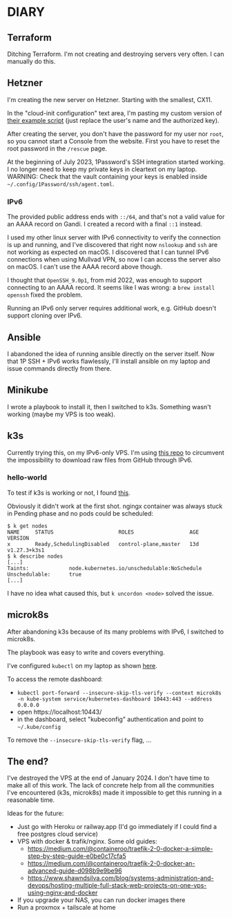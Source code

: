 # DIARY

## Terraform

Ditching Terraform. I'm not creating and destroying servers very often. I can manually do this.

## Hetzner

I'm creating the new server on Hetzner. Starting with the smallest, CX11.

In the "cloud-init configuration" text area, I'm pasting my custom version of [their example script][cloud-init] (just replace the user's name and the authorized key).

After creating the server, you don't have the password for my user nor `root`, so you cannot start a Console from the website.
First you have to reset the root password in the `/rescue` page.

At the beginning of July 2023, 1Password's SSH integration started working.
I no longer need to keep my private keys in cleartext on my laptop.
WARNING: Check that the vault containing your keys is enabled inside `~/.config/1Password/ssh/agent.toml`.

### IPv6

The provided public address ends with `::/64`, and that's not a valid value for an AAAA record on Gandi.
I created a record with a final `::1` instead.

I used my other linux server with IPv6 connectivity to verify the connection is up and running, and I've discovered that right now `nslookup` and `ssh` are not working as expected on macOS.
I discovered that I can tunnel IPv6 connections when using Mullvad VPN, so now I can access the server also on macOS. I can't use the AAAA record above though.

I thought that `OpenSSH_9.0p1`, from mid 2022, was enough to support connecting to an AAAA record. It seems like I was wrong: a `brew install openssh` fixed the problem.

Running an IPv6 only server requires additional work, e.g. GitHub doesn't support cloning over IPv6.

## Ansible

I abandoned the idea of running ansible directly on the server itself.
Now that 1P SSH + IPv6 works flawlessly, I'll install ansible on my laptop and issue commands directly from there.

## Minikube

I wrote a playbook to install it, then I switched to k3s. Something wasn't working (maybe my VPS is too weak).

## k3s

Currently trying this, on my IPv6-only VPS. I'm using [this repo][seguri-static] to circumvent the impossibility to download raw files from GitHub through IPv6.

### hello-world

To test if k3s is working or not, I found [this][k3s-hello-world].

Obviously it didn't work at the first shot. ngingx container was always stuck in Pending phase and no pods could be scheduled:

```
$ k get nodes
NAME     STATUS                     ROLES                  AGE   VERSION
x        Ready,SchedulingDisabled   control-plane,master   13d   v1.27.3+k3s1
$ k describe nodes
[...]
Taints:             node.kubernetes.io/unschedulable:NoSchedule
Unschedulable:      true
[...]
```

I have no idea what caused this, but `k uncordon <node>` solved the issue.

## microk8s

After abandoning k3s because of its many problems with IPv6, I switched to microk8s.

The playbook was easy to write and covers everything.

I've configured `kubectl` on my laptop as shown [here](help/Merge%20kubectl%20configs.md).

To access the remote dashboard:

- `kubectl port-forward --insecure-skip-tls-verify --context microk8s -n kube-system service/kubernetes-dashboard 10443:443 --address 0.0.0.0`
- open https://localhost:10443/
- in the dashboard, select "kubeconfig" authentication and point to `~/.kube/config`

To remove the `--insecure-skip-tls-verify` flag, ...

## The end?

I've destroyed the VPS at the end of January 2024.
I don't have time to make all of this work.
The lack of concrete help from all the communities I've encountered (k3s, microk8s) made it impossible to get this running in a reasonable time.

Ideas for the future:
- Just go with Heroku or railway.app (I'd go immediately if I could find a free postgres cloud service)
- VPS with docker & trafik/nginx. Some old guides:
    - https://medium.com/@containeroo/traefik-2-0-docker-a-simple-step-by-step-guide-e0be0c17cfa5
    - https://medium.com/@containeroo/traefik-2-0-docker-an-advanced-guide-d098b9e9be96
    - https://www.shawndsilva.com/blog/systems-administration-and-devops/hosting-multiple-full-stack-web-projects-on-one-vps-using-nginx-and-docker
- If you upgrade your NAS, you can run docker images there
- Run a proxmox + tailscale at home


[cloud-init]: https://community.hetzner.com/tutorials/basic-cloud-config
[seguri-static]: https://gitlab.com/seguri/static
[k3s-hello-world]: https://www.jeffgeerling.com/blog/2022/quick-hello-world-http-deployment-testing-k3s-and-traefik
